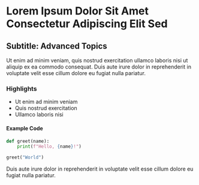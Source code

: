 # Lorem Ipsum Dolor Sit Amet Consectetur Adipiscing Elit Sed

## Subtitle: Advanced Topics

Ut enim ad minim veniam, quis nostrud exercitation ullamco laboris nisi ut aliquip ex ea commodo consequat. Duis aute irure dolor in reprehenderit in voluptate velit esse cillum dolore eu fugiat nulla pariatur.

### Highlights

- Ut enim ad minim veniam
- Quis nostrud exercitation
- Ullamco laboris nisi

#### Example Code

```python
def greet(name):
    print(f"Hello, {name}!")

greet("World")
```

Duis aute irure dolor in reprehenderit in voluptate velit esse cillum dolore eu fugiat nulla pariatur.
